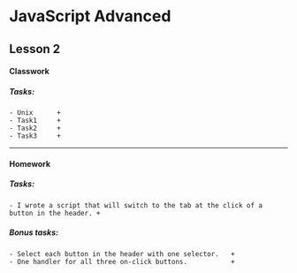 # JavaScript Advanced

## Lesson 2

#### Classwork

##### Tasks:
```
- Unix      +
- Task1     +
- Task2     +
- Task3     +
```

------------------------------

#### Homework

##### Tasks:
```
- I wrote a script that will switch to the tab at the click of a button in the header. +
```

##### Bonus tasks:
```
- Select each button in the header with one selector.   +
- One handler for all three on-click buttons.           +
```
